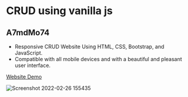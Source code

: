 # CRUD using vanilla js

## A7mdMo74

- Responsive CRUD Website Using HTML, CSS, Bootstrap, and JavaScript.
- Compatible with all mobile devices and with a beautiful and pleasant user interface.

[Website Demo](https://crud-js-a7mdmo74.vercel.app/)

![Screenshot 2022-02-26 155435](https://user-images.githubusercontent.com/62913154/155845815-b82e29ee-5372-4dc4-b576-9322bbc870ed.jpg)
